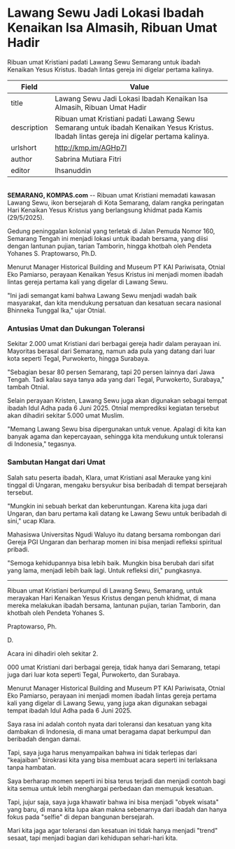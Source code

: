 # Lawang Sewu Jadi Lokasi Ibadah Kenaikan Isa Almasih, Ribuan Umat Hadir

Ribuan umat Kristiani padati Lawang Sewu Semarang untuk ibadah Kenaikan Yesus Kristus. Ibadah lintas gereja ini digelar pertama kalinya.

| Field       | Value                                                       |
|-------------|-------------------------------------------------------------|
| title       | Lawang Sewu Jadi Lokasi Ibadah Kenaikan Isa Almasih, Ribuan Umat Hadir |
| description | Ribuan umat Kristiani padati Lawang Sewu Semarang untuk ibadah Kenaikan Yesus Kristus. Ibadah lintas gereja ini digelar pertama kalinya. |
| urlshort    | http://kmp.im/AGHp7l |
| author      | Sabrina Mutiara Fitri |
| editor      | Ihsanuddin |

\
**SEMARANG, KOMPAS.com** -- Ribuan umat Kristiani memadati kawasan Lawang Sewu, ikon bersejarah di Kota Semarang, dalam rangka peringatan Hari Kenaikan Yesus Kristus yang berlangsung khidmat pada Kamis (29/5/2025).

Gedung peninggalan kolonial yang terletak di Jalan Pemuda Nomor 160, Semarang Tengah ini menjadi lokasi untuk ibadah bersama, yang diisi dengan lantunan pujian, tarian Tamborin, hingga khotbah oleh Pendeta Yohanes S. Praptowarso, Ph.D.

Menurut Manager Historical Building and Museum PT KAI Pariwisata, Otnial Eko Pamiarso, perayaan Kenaikan Yesus Kristus ini menjadi momen ibadah lintas gereja pertama kali yang digelar di Lawang Sewu.

\"Ini jadi semangat kami bahwa Lawang Sewu menjadi wadah baik masyarakat, dan kita mendukung persatuan dan kesatuan secara nasional Bhinneka Tunggal Ika,\" ujar Otnial.

### Antusias Umat dan Dukungan Toleransi

Sekitar 2.000 umat Kristiani dari berbagai gereja hadir dalam perayaan ini. Mayoritas berasal dari Semarang, namun ada pula yang datang dari luar kota seperti Tegal, Purwokerto, hingga Surabaya.

\"Sebagian besar 80 persen Semarang, tapi 20 persen lainnya dari Jawa Tengah. Tadi kalau saya tanya ada yang dari Tegal, Purwokerto, Surabaya,\" tambah Otnial.

Selain perayaan Kristen, Lawang Sewu juga akan digunakan sebagai tempat ibadah Idul Adha pada 6 Juni 2025. Otnial memprediksi kegiatan tersebut akan dihadiri sekitar 5.000 umat Muslim.

\"Memang Lawang Sewu bisa dipergunakan untuk venue. Apalagi di kita kan banyak agama dan kepercayaan, sehingga kita mendukung untuk toleransi di Indonesia,\" tegasnya.

### Sambutan Hangat dari Umat

Salah satu peserta ibadah, Klara, umat Kristiani asal Merauke yang kini tinggal di Ungaran, mengaku bersyukur bisa beribadah di tempat bersejarah tersebut.

\"Mungkin ini sebuah berkat dan keberuntungan. Karena kita juga dari Ungaran, dan baru pertama kali datang ke Lawang Sewu untuk beribadah di sini,\" ucap Klara.

Mahasiswa Universitas Ngudi Waluyo itu datang bersama rombongan dari Gereja PGI Ungaran dan berharap momen ini bisa menjadi refleksi spiritual pribadi.

\"Semoga kehidupannya bisa lebih baik. Mungkin bisa berubah dari sifat yang lama, menjadi lebih baik lagi. Untuk refleksi diri,\" pungkasnya.

---
Ribuan umat Kristiani berkumpul di Lawang Sewu, Semarang, untuk merayakan Hari Kenaikan Yesus Kristus dengan penuh khidmat, di mana mereka melakukan ibadah bersama, lantunan pujian, tarian Tamborin, dan khotbah oleh Pendeta Yohanes S.

 Praptowarso, Ph.

D.

 Acara ini dihadiri oleh sekitar 2.

000 umat Kristiani dari berbagai gereja, tidak hanya dari Semarang, tetapi juga dari luar kota seperti Tegal, Purwokerto, dan Surabaya.

 Menurut Manager Historical Building and Museum PT KAI Pariwisata, Otnial Eko Pamiarso, perayaan ini menjadi momen ibadah lintas gereja pertama kali yang digelar di Lawang Sewu, yang juga akan digunakan sebagai tempat ibadah Idul Adha pada 6 Juni 2025.



Saya rasa ini adalah contoh nyata dari toleransi dan kesatuan yang kita dambakan di Indonesia, di mana umat beragama dapat berkumpul dan beribadah dengan damai.

 Tapi, saya juga harus menyampaikan bahwa ini tidak terlepas dari "keajaiban" birokrasi kita yang bisa membuat acara seperti ini terlaksana tanpa hambatan.

 Saya berharap momen seperti ini bisa terus terjadi dan menjadi contoh bagi kita semua untuk lebih menghargai perbedaan dan memupuk kesatuan.

 Tapi, jujur saja, saya juga khawatir bahwa ini bisa menjadi "obyek wisata" yang baru, di mana kita lupa akan makna sebenarnya dari ibadah dan hanya fokus pada "selfie" di depan bangunan bersejarah.

 Mari kita jaga agar toleransi dan kesatuan ini tidak hanya menjadi "trend" sesaat, tapi menjadi bagian dari kehidupan sehari-hari kita.
